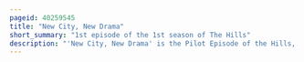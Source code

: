 ```yaml
---
pageid: 40259545
title: "New City, New Drama"
short_summary: "1st episode of the 1st season of The Hills"
description: "'New City, New Drama' is the Pilot Episode of the Hills, the first Spin-Off of Laguna Beach: the Real Orange County. It was originally aired on Mtv on may 31 2006. In the Episode, Lauren Conrad and Heidi Montag Move into an Apartment in Los Angeles. Conrad befriends whitney Port a Fellow Teen Vogue Intern while montag Bonds with their Neighbor audrina Patridge. Conrad is later scolded after Montag and her Companions arrive at a corporate Event uninvited."
---
```

